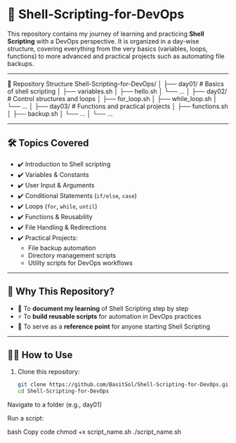 # 🐚 Shell-Scripting-for-DevOps  

This repository contains my journey of learning and practicing **Shell Scripting** with a DevOps perspective. It is organized in a day-wise structure, covering everything from the very basics (variables, loops, functions) to more advanced and practical projects such as automating file backups.  

---

📂 Repository Structure
Shell-Scripting-for-DevOps/
│
├── day01/   # Basics of shell scripting
│   ├── variables.sh
│   ├── hello.sh
│   └── ...
│
├── day02/   # Control structures and loops
│   ├── for_loop.sh
│   ├── while_loop.sh
│   └── ...
│
├── day03/   # Functions and practical projects
│   ├── functions.sh
│   ├── backup.sh
│   └── ...
│
└── ...


---

## 🛠 Topics Covered  

- ✔️ Introduction to Shell scripting  
- ✔️ Variables & Constants  
- ✔️ User Input & Arguments  
- ✔️ Conditional Statements (`if/else`, `case`)  
- ✔️ Loops (`for`, `while`, `until`)  
- ✔️ Functions & Reusability  
- ✔️ File Handling & Redirections  
- ✔️ Practical Projects:  
  - File backup automation  
  - Directory management scripts  
  - Utility scripts for DevOps workflows  

---

## 🚀 Why This Repository?  

- 📝 To **document my learning** of Shell Scripting step by step  
- ⚡ To **build reusable scripts** for automation in DevOps practices  
- 📌 To serve as a **reference point** for anyone starting Shell Scripting  

---

## 🧑‍💻 How to Use  

1. Clone this repository:  
   ```bash
   git clone https://github.com/BasitSol/Shell-Scripting-for-DevOps.git
   cd Shell-Scripting-for-DevOps
Navigate to a folder (e.g., day01)

Run a script:

bash
Copy code
chmod +x script_name.sh
./script_name.sh
